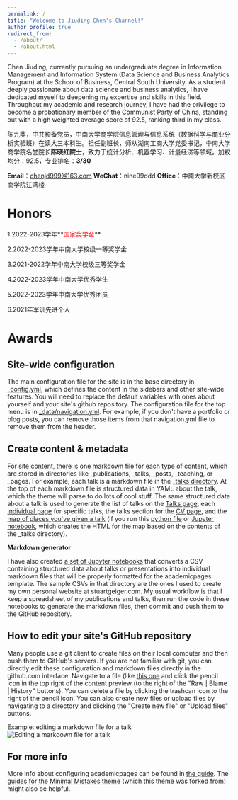```yaml
---
permalink: /
title: "Welcome to Jiuding Chen's Channel!"
author_profile: true
redirect_from: 
  - /about/
  - /about.html
---
```


Chen Jiuding, currently pursuing an undergraduate degree in Information Management and Information System (Data Science and Business Analytics Program) at the School of Business, Central South University. As a student deeply passionate about data science and business analytics, I have dedicated myself to deepening my expertise and skills in this field. Throughout my academic and research journey, I have had the privilege to become a probationary member of the Communist Party of China, standing out with a high weighted average score of 92.5, ranking third in my class.

陈九鼎，中共预备党员，中南大学商学院信息管理与信息系统（数据科学与商业分析实验班）在读大三本科生。担任副班长，师从湖南工商大学党委书记，中南大学商学院名誉院长**陈晓红院士**，致力于统计分析、机器学习、计量经济等领域。加权均分：92.5，专业排名：**3/30**

**Email**：chenjd999@163.com
**WeChat**：nine99ddd
**Office**：中南大学新校区商学院江湾楼

Honors
======
1.2022-2023学年**<font color=red>国家奖学金</font>**

2.2022-2023学年中南大学校级一等奖学金

3.2021-2022学年中南大学校级三等奖学金

4.2022-2023学年中南大学优秀学生

5.2022-2023学年中南大学优秀团员

6.2021年军训先进个人


Awards
======


Site-wide configuration
------
The main configuration file for the site is in the base directory in [_config.yml](https://github.com/academicpages/academicpages.github.io/blob/master/_config.yml), which defines the content in the sidebars and other site-wide features. You will need to replace the default variables with ones about yourself and your site's github repository. The configuration file for the top menu is in [_data/navigation.yml](https://github.com/academicpages/academicpages.github.io/blob/master/_data/navigation.yml). For example, if you don't have a portfolio or blog posts, you can remove those items from that navigation.yml file to remove them from the header. 

Create content & metadata
------
For site content, there is one markdown file for each type of content, which are stored in directories like _publications, _talks, _posts, _teaching, or _pages. For example, each talk is a markdown file in the [_talks directory](https://github.com/academicpages/academicpages.github.io/tree/master/_talks). At the top of each markdown file is structured data in YAML about the talk, which the theme will parse to do lots of cool stuff. The same structured data about a talk is used to generate the list of talks on the [Talks page](https://academicpages.github.io/talks), each [individual page](https://academicpages.github.io/talks/2012-03-01-talk-1) for specific talks, the talks section for the [CV page](https://academicpages.github.io/cv), and the [map of places you've given a talk](https://academicpages.github.io/talkmap.html) (if you run this [python file](https://github.com/academicpages/academicpages.github.io/blob/master/talkmap.py) or [Jupyter notebook](https://github.com/academicpages/academicpages.github.io/blob/master/talkmap.ipynb), which creates the HTML for the map based on the contents of the _talks directory).

**Markdown generator**

I have also created [a set of Jupyter notebooks](https://github.com/academicpages/academicpages.github.io/tree/master/markdown_generator
) that converts a CSV containing structured data about talks or presentations into individual markdown files that will be properly formatted for the academicpages template. The sample CSVs in that directory are the ones I used to create my own personal website at stuartgeiger.com. My usual workflow is that I keep a spreadsheet of my publications and talks, then run the code in these notebooks to generate the markdown files, then commit and push them to the GitHub repository.

How to edit your site's GitHub repository
------
Many people use a git client to create files on their local computer and then push them to GitHub's servers. If you are not familiar with git, you can directly edit these configuration and markdown files directly in the github.com interface. Navigate to a file (like [this one](https://github.com/academicpages/academicpages.github.io/blob/master/_talks/2012-03-01-talk-1.md) and click the pencil icon in the top right of the content preview (to the right of the "Raw | Blame | History" buttons). You can delete a file by clicking the trashcan icon to the right of the pencil icon. You can also create new files or upload files by navigating to a directory and clicking the "Create new file" or "Upload files" buttons. 

Example: editing a markdown file for a talk
![Editing a markdown file for a talk](/images/editing-talk.png)

For more info
------
More info about configuring academicpages can be found in [the guide](https://academicpages.github.io/markdown/). The [guides for the Minimal Mistakes theme](https://mmistakes.github.io/minimal-mistakes/docs/configuration/) (which this theme was forked from) might also be helpful.
